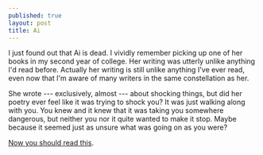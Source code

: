 ```yaml
---
published: true
layout: post
title: Ai
---
```


I just found out that Ai is dead. I vividly remember picking up one of her books in my second year of college. Her writing was utterly unlike anything I'd read before. Actually her writing is still unlike anything I've ever read, even now that I'm aware of many writers in the same constellation as her.

She wrote --- exclusively, almost --- about shocking things, but did her poetry ever feel like it was trying to shock you? It was just walking along with you. You knew and it knew that it was taking you somewhere dangerous, but neither you nor it quite wanted to make it stop. Maybe because it seemed just as unsure what was going on as you were?

[Now you should read this](http://blog.bestamericanpoetry.com/the_best_american_poetry/2010/03/in-memoriam-to-ai-1947-2010-by-jerry-wiliams-.html).

